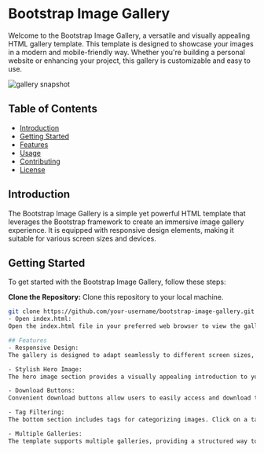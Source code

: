 # Bootstrap Image Gallery

Welcome to the Bootstrap Image Gallery, a versatile and visually appealing HTML gallery template. This template is designed to showcase your images in a modern and mobile-friendly way. Whether you're building a personal website or enhancing your project, this gallery is customizable and easy to use.

![gallery snapshot](images/images_gallery_snapshot.PNG)
## Table of Contents

- [Introduction](#introduction)
- [Getting Started](#getting-started)
- [Features](#features)
- [Usage](#usage)
- [Contributing](#contributing)
- [License](#license)

## Introduction

The Bootstrap Image Gallery is a simple yet powerful HTML template that leverages the Bootstrap framework to create an immersive image gallery experience. It is equipped with responsive design elements, making it suitable for various screen sizes and devices.

## Getting Started

To get started with the Bootstrap Image Gallery, follow these steps:

 **Clone the Repository:**
   Clone this repository to your local machine.

   ```bash
   git clone https://github.com/your-username/bootstrap-image-gallery.git
- Open index.html:
Open the index.html file in your preferred web browser to view the gallery.

## Features
- Responsive Design:
The gallery is designed to adapt seamlessly to different screen sizes, ensuring a consistent experience for users on desktops, tablets, and mobile devices.

- Stylish Hero Image:
The hero image section provides a visually appealing introduction to your gallery, with a subtle overlay to enhance readability.

- Download Buttons:
Convenient download buttons allow users to easily access and download the gallery or specific content.

- Tag Filtering:
The bottom section includes tags for categorizing images. Click on a tag to filter and display specific types of images.

- Multiple Galleries:
The template supports multiple galleries, providing a structured way to organize and present your images.

